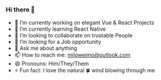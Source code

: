 ### Hi there 👋

- 🔭 I’m currently working on elegant Vue & React Projects
- 🌱 I’m currently learning React Native
- 👯 I’m looking to collaborate on trustable People
- 🤔 I’m looking for a Job opportunity
- 💬 Ask me about anything
- 📫 How to reach me: miloweimo@outlook.com
- 😄 Pronouns: Him/They/Them
- ⚡ Fun fact: I love the natural 🍀 wind blowing through me

